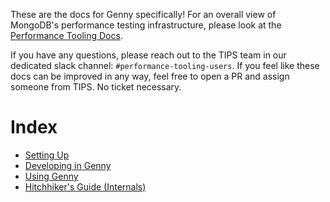 These are the docs for Genny specifically! For an overall view of MongoDB's performance testing infrastructure, please
look at the [Performance Tooling Docs](https://github.com/10gen/performance-tooling-docs).

If you have any questions, please reach out to the TIPS team in our dedicated slack channel: `#performance-tooling-users`.
If you feel like these docs can be improved in any way, feel free to open a PR and assign someone from TIPS. No ticket necessary.

# Index
* [Setting Up](./setup.md)
* [Developing in Genny](./developing.md)
* [Using Genny](./using.md)
* [Hitchhiker's Guide (Internals)](./HitchhikersGuide.md)
